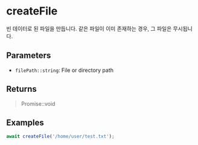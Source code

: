 # createFile <Badge type="tip" text="JavaScript" />

빈 데이터로 된 파일을 만듭니다. 같은 파일이 이미 존재하는 경우, 그 파일은 무시됩니다.

## Parameters

- `filePath::string`: File or directory path

## Returns

> Promise::void

## Examples

```javascript
await createFile('/home/user/test.txt');
```
